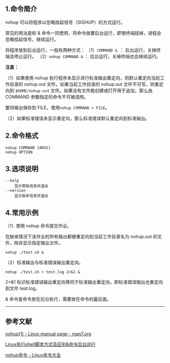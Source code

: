 ## 1.命令简介
nohup 可以将程序以忽略挂起信号（SIGHUP）的方式运行。

常见的用法是和 & 命令一同使用，将命令放置后台运行，即使终端挂掉，进程会忽略挂起信号，继续运行。

将程序放到后台运行，一般有两种方式：
（1）`COMMAND & `： 后台运行，关掉终端会停止运行。
（2）`nohup COMMAND &` ： 后台运行，关掉终端也会继续运行。

**注意：**

（1）如果使用 nohup 执行程序未显示进行标准输出重定向，则默认重定向当前工作目录的 nohup.out 文件。如果当前工作目录的 nohup.out 文件不可写，则重定向到 `$HOME/nohup.out` 文件。如果没有文件能创建或打开用于追加，那么由 COMMAND 参数指定的命令不可被调用。

要将输出保存到 FILE，使用`nohup COMMAND > FILE`。

（2）如果标准错误未显示重定向，那么标准错误默认重定向到标准输出。

## 2.命令格式
```
nohup COMMAND [ARGS]
nohup OPTION
```

## 3.选项说明
```shell
--help
	显示帮助信息并退出
--version
	显示版本信息并退出
```

## 4.常用示例
（1）使用 nohup 命令提交作业。

在缺省情况下该作业的所有输出都被重定向到当前工作目录名为 nohup.out 的文件，除非显示指定输出文件。
```shell
nohup ./test.sh &
```

（2）标准输出与标准错误输出重定向。
```shell
nohup ./test.sh > test.log 2>&1 &
```
2>&1 标识标准错误输出重定向等同于标准输出重定向，即标准错误输出也重定向到文件 test.log。

& 命令是命令放在后台执行，需要放在命令的最后面。

----
## 参考文献
[nohup(1) - Linux manual page - man7.org](http://man7.org/linux/man-pages/man1/nohup.1.html)

[Linux执行shell脚本方式及区别&命令后台运行](https://blog.csdn.net/heqiyu34/article/details/19089951/)

[nohup命令 - Linux命令大全](http://man.linuxde.net/nohup)

<Vssue title="nohup" />